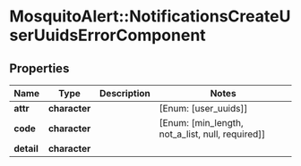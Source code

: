 # MosquitoAlert::NotificationsCreateUserUuidsErrorComponent


## Properties
Name | Type | Description | Notes
------------ | ------------- | ------------- | -------------
**attr** | **character** |  | [Enum: [user_uuids]] 
**code** | **character** |  | [Enum: [min_length, not_a_list, null, required]] 
**detail** | **character** |  | 


